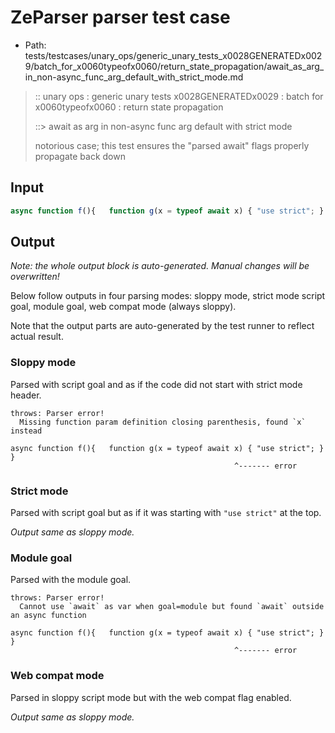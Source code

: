 # ZeParser parser test case

- Path: tests/testcases/unary_ops/generic_unary_tests_x0028GENERATEDx0029/batch_for_x0060typeofx0060/return_state_propagation/await_as_arg_in_non-async_func_arg_default_with_strict_mode.md

> :: unary ops : generic unary tests x0028GENERATEDx0029 : batch for x0060typeofx0060 : return state propagation
>
> ::> await as arg in non-async func arg default with strict mode
>
> notorious case; this test ensures the "parsed await" flags properly propagate back down

## Input

`````js
async function f(){   function g(x = typeof await x) { "use strict"; }  }
`````

## Output

_Note: the whole output block is auto-generated. Manual changes will be overwritten!_

Below follow outputs in four parsing modes: sloppy mode, strict mode script goal, module goal, web compat mode (always sloppy).

Note that the output parts are auto-generated by the test runner to reflect actual result.

### Sloppy mode

Parsed with script goal and as if the code did not start with strict mode header.

`````
throws: Parser error!
  Missing function param definition closing parenthesis, found `x` instead

async function f(){   function g(x = typeof await x) { "use strict"; }  }
                                                  ^------- error
`````

### Strict mode

Parsed with script goal but as if it was starting with `"use strict"` at the top.

_Output same as sloppy mode._

### Module goal

Parsed with the module goal.

`````
throws: Parser error!
  Cannot use `await` as var when goal=module but found `await` outside an async function

async function f(){   function g(x = typeof await x) { "use strict"; }  }
                                                  ^------- error
`````


### Web compat mode

Parsed in sloppy script mode but with the web compat flag enabled.

_Output same as sloppy mode._
